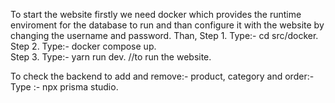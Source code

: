 To start the website firstly we need docker which provides the runtime enviroment for the database to run and than configure it with the website by changing the username and password.
Than,
Step 1. Type:- cd src/docker.  
Step 2. Type:- docker compose up.  
Step 3. Type:- yarn run dev.   //to run the website.

To check the backend to add and remove:- product, category and order:- Type :- npx prisma studio. 
